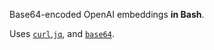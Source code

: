 Base64-encoded OpenAI embeddings **in Bash**.

Uses
[`curl`](https://curl.se/docs/manpage.html),[`jq`](https://stedolan.github.io/jq/manual/),
and [`base64`](https://linux.die.net/man/1/base64).
